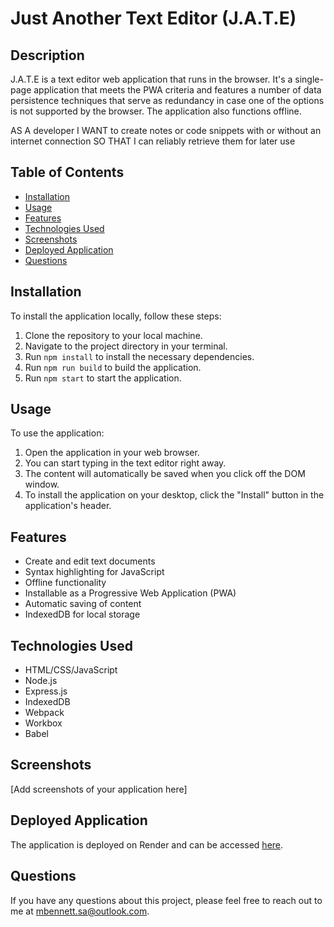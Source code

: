 # Just Another Text Editor (J.A.T.E)

## Description

J.A.T.E is a text editor web application that runs in the browser. It's a single-page application that meets the PWA criteria and features a number of data persistence techniques that serve as redundancy in case one of the options is not supported by the browser. The application also functions offline.

AS A developer
I WANT to create notes or code snippets with or without an internet connection
SO THAT I can reliably retrieve them for later use

## Table of Contents

- [Installation](#installation)
- [Usage](#usage)
- [Features](#features)
- [Technologies Used](#technologies-used)
- [Screenshots](#screenshots)
- [Deployed Application](#deployed-application)
- [Questions](#questions)

## Installation

To install the application locally, follow these steps:

1. Clone the repository to your local machine.
2. Navigate to the project directory in your terminal.
3. Run `npm install` to install the necessary dependencies.
4. Run `npm run build` to build the application.
5. Run `npm start` to start the application.

## Usage

To use the application:

1. Open the application in your web browser.
2. You can start typing in the text editor right away.
3. The content will automatically be saved when you click off the DOM window.
4. To install the application on your desktop, click the "Install" button in the application's header.

## Features

- Create and edit text documents
- Syntax highlighting for JavaScript
- Offline functionality
- Installable as a Progressive Web Application (PWA)
- Automatic saving of content
- IndexedDB for local storage

## Technologies Used

- HTML/CSS/JavaScript
- Node.js
- Express.js
- IndexedDB
- Webpack
- Workbox
- Babel

## Screenshots

[Add screenshots of your application here]

## Deployed Application

The application is deployed on Render and can be accessed [here](https://just-another-text-editor-19.onrender.com).

## Questions

If you have any questions about this project, please feel free to reach out to me at [mbennett.sa@outlook.com](mailto:mbennett.sa@outlook.com).
